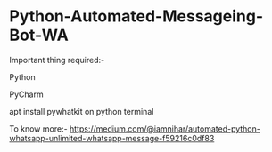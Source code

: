 # Python-Automated-Messageing-Bot-WA

Important thing required:- 

Python

PyCharm

apt install pywhatkit on python terminal

To know more:- https://medium.com/@iamnihar/automated-python-whatsapp-unlimited-whatsapp-message-f59216c0df83
